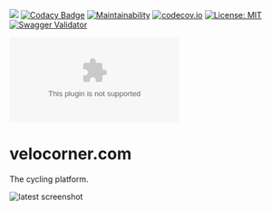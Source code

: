 [<img src="https://img.shields.io/travis/peregin/velocorner.com.svg"/>](https://travis-ci.org/peregin/velocorner.com)
[![Codacy Badge](https://api.codacy.com/project/badge/grade/d72835d470db4079a3e370b8a035051a)](https://www.codacy.com/app/peregin/velocorner.com)
[![Maintainability](https://api.codeclimate.com/v1/badges/fb859d66691e27cb4295/maintainability)](https://codeclimate.com/github/peregin/velocorner.com/maintainability)
[![codecov.io](https://codecov.io/github/peregin/velocorner.com/coverage.svg?branch=master)](https://codecov.io/github/peregin/velocorner.com?branch=master)
[![License: MIT](https://img.shields.io/badge/License-MIT-yellow.svg)](https://opensource.org/licenses/MIT)
[![Swagger Validator](https://img.shields.io/swagger/valid/2.0/https/raw.githubusercontent.com/OAI/OpenAPI-Specification/master/examples/v2.0/json/petstore-expanded.json.svg)](http://velocorner.com/docs)

![Build Stats](https://buildstats.info/travisci/chart/peregin/velocorner.com?branch=master&buildCount=10)

# velocorner.com
The cycling platform.


![latest screenshot](https://raw.github.com/peregin/velocorner.com/master/doc/graphics/logo50.png "latest screenshot")